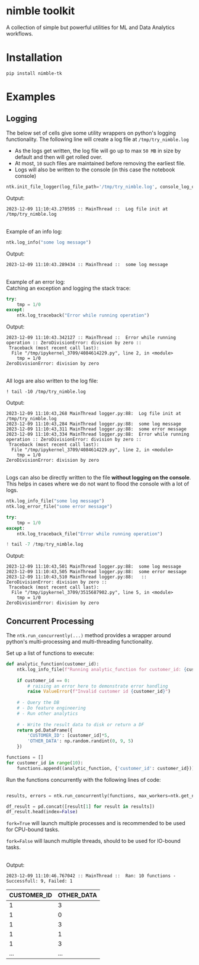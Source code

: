 # nimble toolkit
A collection of simple but powerful utilities for ML and Data Analytics workflows. 

# Installation
```
pip install nimble-tk
```

# Examples

## Logging

The below set of cells give some utility wrappers on python's logging functionality.
The following line will create a log file at `/tmp/try_nimble.log`
- As the logs get written, the log file will go up to max `50 MB` in size by default and then will get rolled over.
- At most, `10` such files are maintained before removing the earliest file.
- Logs will also be written to the console (in this case the notebook console) 
```python
ntk.init_file_logger(log_file_path='/tmp/try_nimble.log', console_log_on=True)
```

Output:
```
2023-12-09 11:10:43.270595 :: MainThread ::  Log file init at /tmp/try_nimble.log
```

<br/>
Example of an info log:

```python
ntk.log_info("some log message")
```

Output:
```
2023-12-09 11:10:43.289434 :: MainThread ::  some log message
```

<br/>
Example of an error log:

<br/>
Catching an exception and logging the stack trace:

```python
try:
    tmp = 1/0
except:
    ntk.log_traceback("Error while running operation")
```

Output:
```
2023-12-09 11:10:43.342127 :: MainThread ::  Error while running operation :: ZeroDivisionError: division by zero ::
 Traceback (most recent call last):
  File "/tmp/ipykernel_3709/4084614229.py", line 2, in <module>
    tmp = 1/0
ZeroDivisionError: division by zero
```

<br/>
All logs are also written to the log file:

```
! tail -10 /tmp/try_nimble.log
```

Output:
```
2023-12-09 11:10:43,268 MainThread logger.py:88:  Log file init at /tmp/try_nimble.log
2023-12-09 11:10:43,284 MainThread logger.py:88:  some log message
2023-12-09 11:10:43,311 MainThread logger.py:88:  some error message
2023-12-09 11:10:43,334 MainThread logger.py:88:  Error while running operation :: ZeroDivisionError: division by zero ::
 Traceback (most recent call last):
  File "/tmp/ipykernel_3709/4084614229.py", line 2, in <module>
    tmp = 1/0
ZeroDivisionError: division by zero
```

<br/>
Logs can also be directly written to the file <b>without logging on the console</b>. This helps in cases where we do not want to flood the console with a lot of logs.

```python
ntk.log_info_file("some log message")
ntk.log_error_file("some error message")

try:
    tmp = 1/0
except:
    ntk.log_traceback_file("Error while running operation")

! tail -7 /tmp/try_nimble.log
```

Output:

```
2023-12-09 11:10:43,501 MainThread logger.py:88:  some log message
2023-12-09 11:10:43,505 MainThread logger.py:88:  some error message
2023-12-09 11:10:43,510 MainThread logger.py:88:   :: ZeroDivisionError: division by zero ::
 Traceback (most recent call last):
  File "/tmp/ipykernel_3709/3515687902.py", line 5, in <module>
    tmp = 1/0
ZeroDivisionError: division by zero
```

## Concurrent Processing
The `ntk.run_concurrently(...)` method provides a wrapper around python's multi-processing and multi-threading functionality.

Set up a list of functions to execute:

```python
def analytic_function(customer_id):
    ntk.log_info_file(f"Running analytic_function for customer_id: {customer_id}")
    
    if customer_id == 0:
        # raising an error here to demonstrate error handling
        raise ValueError(f"Invalid customer id {customer_id}")
        
    # - Query the DB
    # - Do feature engineering
    # - Run other analytics
    
    # - Write the result data to disk or return a DF
    return pd.DataFrame({
        'CUSTOMER_ID': [customer_id]*5,
        'OTHER_DATA': np.random.randint(0, 9, 5)
    })

functions = []
for customer_id in range(10):
    functions.append((analytic_function, {'customer_id': customer_id}))
```

Run the functions concurrently with the following lines of code:

```python

results, errors = ntk.run_concurrently(functions, max_workers=ntk.get_num_cpus(), fork=True)

df_result = pd.concat([result[1] for result in results])
df_result.head(index=False)
```

`fork=True` will launch multiple processes and is recommended to be used for CPU-bound tasks.

`fork=False` will launch multiple threads, should to be used for IO-bound tasks.

<br/>
Output:

```
2023-12-09 11:10:46.767042 :: MainThread ::  Ran: 10 functions - Successfull: 9, Failed: 1
```

|   CUSTOMER_ID |   OTHER_DATA |
|---------------|--------------|
|             1 |            3 |
|             1 |            0 |
|             1 |            3 |
|             1 |            1 |
|             1 |            3 |
|             ... |            ... |

